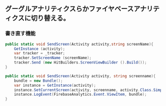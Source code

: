 ## グーグルアナリティクスらかファイヤベースアナリティクスに切り替える。

### 書き直す機能
```C#:GAManager.cs
public static void SendScreen(Activity activity,string screenName){
	GetInstance (activity);
	var tracker = _tracker;
	tracker.SetScreenName (screenName);
	tracker.Send (new HitBuilders.ScreenViewBuilder ().Build());
}
```
```C#:FirebaseManager.cs
public static void SendScreen(Activity activity, string screenname){
	bundle = new Bundle();
	var instance = GetInstance(activity);
	instance.SetCurrentScreen(activity, screenname, activity.Class.SimpleName);
	instance.LogEvent(FirebaseAnalytics.Event.ViewItem, bundle);
}
```

